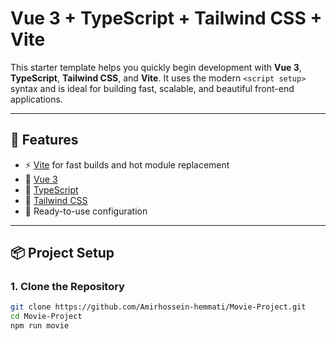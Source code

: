 # Vue 3 + TypeScript + Tailwind CSS + Vite

This starter template helps you quickly begin development with **Vue 3**, **TypeScript**, **Tailwind CSS**, and **Vite**. It uses the modern `<script setup>` syntax and is ideal for building fast, scalable, and beautiful front-end applications.

---

## 🚀 Features

- ⚡️ [Vite](https://vitejs.dev/) for fast builds and hot module replacement
- 🖖 [Vue 3](https://vuejs.org/)
- 🔷 [TypeScript](https://www.typescriptlang.org/)
- 🎨 [Tailwind CSS](https://tailwindcss.com/)
- 🔧 Ready-to-use configuration

---

## 📦 Project Setup

### 1. Clone the Repository

```bash
git clone https://github.com/Amirhossein-hemmati/Movie-Project.git
cd Movie-Project
npm run movie